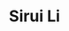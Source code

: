 ---
# Display name

title: Sirui Li
user_groups: ["Graduated Ph.D Students"]



organizations:
- name: 2010-2015 

Interests:
- Numerical Study of Block Copolymers Based on SCFT

---